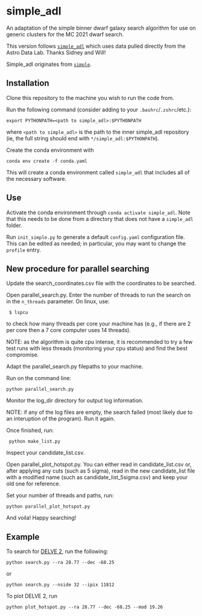 # simple_adl
An adaptation of the simple binner dwarf galaxy search algorithm for use on generic clusters for the MC 2021 dwarf search. 

This version follows [`simple_adl`](https://github.com/sidneymau/simple_adl) which uses data pulled directly from the Astro Data Lab. Thanks Sidney and Will!

Simple_adl originates from [`simple`](https://github.com/DarkEnergySurvey/simple).

## Installation

Clone this repository to the machine you wish to run the code from.

Run the following command (consider adding to your `.bashrc`/`.zshrc`/etc.):
```
export PYTHONPATH=<path to simple_adl>:$PYTHONPATH
```
where `<path to simple_adl>` is the path to the inner simple_adl repository (ie, the full string should end with `*/simple_adl:$PYTHONPATH`).

Create the conda environment with
```
conda env create -f conda.yaml
```
This will create a conda environment called `simple_adl` that includes all of the necessary software.

## Use

Activate the conda environment through `conda activate simple_adl`. Note that this needs to be done from a directory that does not have a `simple_adl` folder.

Run `init_simple.py` to generate a default `config.yaml` configuration file.
This can be edited as needed; in particular, you may want to change the `profile` entry.

## New procedure for parallel searching

Update the search_coordinates.csv file with the coordinates to be searched. 

Open parallel_search.py. Enter the number of threads to run the search on in the `n_threads` parameter. On linux, use:
```
 $ lspcu 
```
to check how many threads per core your machine has (e.g., if there are 2 per core then a 7 core computer uses 14 threads). 

NOTE: as the algorithm is quite cpu intense, it is recommended to try a few test runs with less threads (monitoring your cpu status) and find
the best compromise.

Adapt the parallel_search.py filepaths to your machine.

Run on the command line:
```
python parallel_search.py 
```
Monitor the log_dir directory for output log information. 

NOTE: if any of the log files are empty, the search failed (most likely due to an interuption of the program). Run it again.

Once finished, run:
```
 python make_list.py
```
Inspect your candidate_list.csv.

Open parallel_plot_hotspot.py. You can either read in candidate_list.csv or, after
applying any cuts (such as 5 sigma), read in the new candidate_list file with a 
modified name (such as candidate_list_5sigma.csv) and keep your old one for reference. 

Set your number of threads and paths, run:
```
python parallel_plot_hotspot.py
```

And voila! Happy searching! 

## Example

To search for [DELVE 2](https://arxiv.org/abs/2009.08550), run the following:
```
python search.py --ra 28.77 --dec -68.25 
```
or
```
python search.py --nside 32 --ipix 11812
```

To plot DELVE 2, run
```
python plot_hotspot.py --ra 28.77 --dec -68.25 --mod 19.26
```
